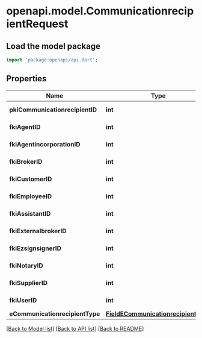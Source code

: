 # openapi.model.CommunicationrecipientRequest

## Load the model package
```dart
import 'package:openapi/api.dart';
```

## Properties
Name | Type | Description | Notes
------------ | ------------- | ------------- | -------------
**pkiCommunicationrecipientID** | **int** | The unique ID of the Communicationrecipient. | [optional] 
**fkiAgentID** | **int** | The unique ID of the Agent. | [optional] 
**fkiAgentincorporationID** | **int** | The unique ID of the Agentincorporation. | [optional] 
**fkiBrokerID** | **int** | The unique ID of the Broker. | [optional] 
**fkiCustomerID** | **int** | The unique ID of the Customer. | [optional] 
**fkiEmployeeID** | **int** | The unique ID of the Employee. | [optional] 
**fkiAssistantID** | **int** | The unique ID of the Assistant. | [optional] 
**fkiExternalbrokerID** | **int** | The unique ID of the Externalbroker. | [optional] 
**fkiEzsignsignerID** | **int** | The unique ID of the Ezsignsigner | [optional] 
**fkiNotaryID** | **int** | The unique ID of the Notary. | [optional] 
**fkiSupplierID** | **int** | The unique ID of the Supplier. | [optional] 
**fkiUserID** | **int** | The unique ID of the User | [optional] 
**eCommunicationrecipientType** | [**FieldECommunicationrecipientType**](FieldECommunicationrecipientType.md) |  | [optional] 

[[Back to Model list]](../README.md#documentation-for-models) [[Back to API list]](../README.md#documentation-for-api-endpoints) [[Back to README]](../README.md)


